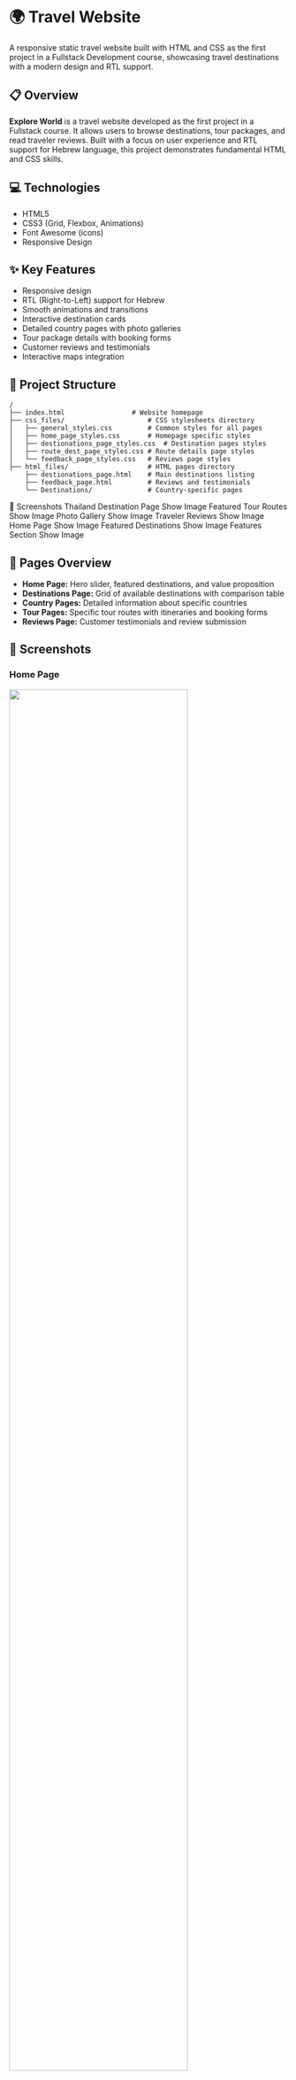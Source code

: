 # 🌍 Travel Website 
A responsive static travel website built with HTML and CSS as the first project in a Fullstack Development course, showcasing travel destinations with a modern design and RTL support.

## 📋 Overview

**Explore World** is a travel website developed as the first project in a Fullstack course. It allows users to browse destinations, tour packages, and read traveler reviews. Built with a focus on user experience and RTL support for Hebrew language, this project demonstrates fundamental HTML and CSS skills.

## 💻 Technologies

- HTML5
- CSS3 (Grid, Flexbox, Animations)
- Font Awesome (icons)
- Responsive Design

## ✨ Key Features

- Responsive design 
- RTL (Right-to-Left) support for Hebrew
- Smooth animations and transitions
- Interactive destination cards
- Detailed country pages with photo galleries
- Tour package details with booking forms
- Customer reviews and testimonials
- Interactive maps integration

## 📁 Project Structure

```
/
├── index.html                 # Website homepage
├── css_files/                     # CSS stylesheets directory
│   ├── general_styles.css         # Common styles for all pages
│   ├── home_page_styles.css       # Homepage specific styles
│   ├── destionations_page_styles.css  # Destination pages styles
│   ├── route_dest_page_styles.css # Route details page styles
│   └── feedback_page_styles.css   # Reviews page styles
├── html_files/                    # HTML pages directory
    ├── destionations_page.html    # Main destinations listing
    ├── feedback_page.html         # Reviews and testimonials
    └── Destinations/              # Country-specific pages
```

📸 Screenshots
Thailand Destination Page
Show Image
Featured Tour Routes
Show Image
Photo Gallery
Show Image
Traveler Reviews
Show Image
Home Page
Show Image
Featured Destinations
Show Image
Features Section
Show Image
## 📑 Pages Overview

- **Home Page:** Hero slider, featured destinations, and value proposition
- **Destinations Page:** Grid of available destinations with comparison table
- **Country Pages:** Detailed information about specific countries
- **Tour Pages:** Specific tour routes with itineraries and booking forms
- **Reviews Page:** Customer testimonials and review submission

## 📸 Screenshots
### Home Page
<p align="left">
<img src="https://github.com/Tehila-David/Static_Website/blob/main/Screenshots/home_page.png" width="80%">
</p>

### Destinations Page
<p align="left">
<img src="https://github.com/Tehila-David/Static_Website/blob/main/Screenshots/country_page.png" width="80%">
</p>

### Thailand Destination Page
<p align="left">
<img src="https://github.com/Tehila-David/Static_Website/blob/main/Screenshots/dest_page.png" width="80%">
</p>

### Thailand Destination Route Page
<p align="left">
<img src="https://github.com/Tehila-David/Static_Website/blob/main/Screenshots/route_page.png" width="80%">
</p>


### Feedback Page
<p align="left">
<img src="https://github.com/Tehila-David/Static_Website/blob/main/Screenshots/feedback_page.png" width="80%">
</p>







